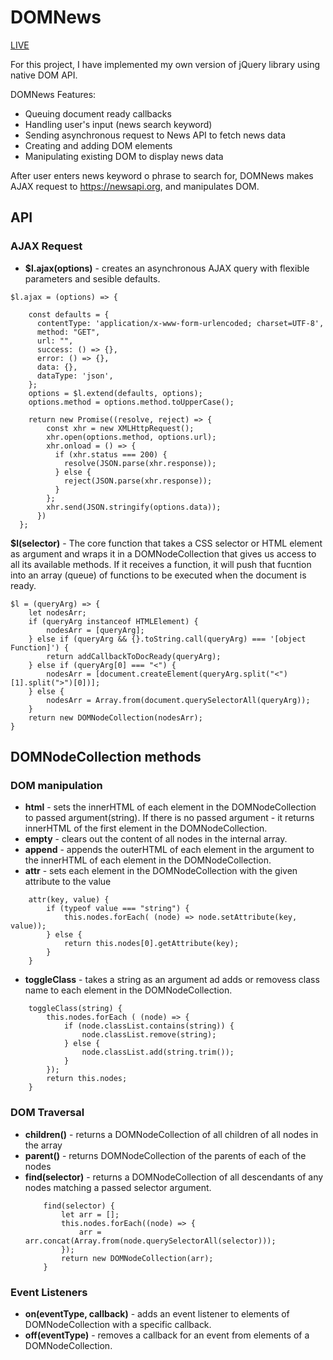 # DOMNews

<a href="https://odiuriagin.github.io/DOMNews/">LIVE</a>

For this project, I have implemented my own version of jQuery library using native DOM API. 

<p>DOMNews Features:</p>
<ul>
    <li>Queuing document ready callbacks</li>
    <li>Handling user's input (news search keyword)</li>
    <li>Sending asynchronous request to News API to fetch news data</li>
    <li>Creating and adding DOM elements</li>
    <li>Manipulating existing DOM to display news data</li>
</ul>

After user enters news keyword o phrase to search for, DOMNews makes AJAX request to https://newsapi.org, and manipulates DOM.

<h2>API</h2>

<h3>AJAX Request</h3>
<ul>
    <li><b>$l.ajax(options)</b> - creates an asynchronous AJAX query with flexible parameters and sesible defaults.</li>
</ul>

```
$l.ajax = (options) => {
    
    const defaults = {
      contentType: 'application/x-www-form-urlencoded; charset=UTF-8',
      method: "GET",
      url: "",
      success: () => {},
      error: () => {},
      data: {},
      dataType: 'json',
    };
    options = $l.extend(defaults, options);
    options.method = options.method.toUpperCase();

    return new Promise((resolve, reject) => {
        const xhr = new XMLHttpRequest();
        xhr.open(options.method, options.url);
        xhr.onload = () => {
          if (xhr.status === 200) {
            resolve(JSON.parse(xhr.response));
          } else {
            reject(JSON.parse(xhr.response));
          }
        };
        xhr.send(JSON.stringify(options.data));
      })
  };

```


<p><b>$l(selector)</b> - The core function that takes a CSS selector or HTML element as argument and wraps it in a DOMNodeCollection that gives us access to all its available methods. If it receives a function, it will push that fucntion into an array (queue) of functions to be executed when the document is ready.</p>

```
$l = (queryArg) => {
    let nodesArr;
    if (queryArg instanceof HTMLElement) {
        nodesArr = [queryArg];
    } else if (queryArg && {}.toString.call(queryArg) === '[object Function]') {
        return addCallbackToDocReady(queryArg);
    } else if (queryArg[0] === "<") {
        nodesArr = [document.createElement(queryArg.split("<")[1].split(">")[0])];
    } else {
        nodesArr = Array.from(document.querySelectorAll(queryArg));
    }
    return new DOMNodeCollection(nodesArr);
}
```

<h2>DOMNodeCollection methods</h2>

<h3>DOM manipulation</h3>
<ul>
    <li><b>html</b> - sets the innerHTML of each element in the DOMNodeCollection to passed argument(string). If there is no passed argument - it returns innerHTML of the first element in the DOMNodeCollection.</li>
    <li><b>empty</b> - clears out the content of all nodes in the internal array.</li>
    <li><b>append</b> - appends the outerHTML of each element in the argument to the innerHTML of each element in the DOMNodeCollection.</li>
    <li><b>attr</b> - sets each element in the DOMNodeCollection with the given attribute to the value</li>
</ul>

```
    attr(key, value) {
        if (typeof value === "string") {
            this.nodes.forEach( (node) => node.setAttribute(key, value));
        } else {
            return this.nodes[0].getAttribute(key);
        }
    }
```
<ul>
    <li><b>toggleClass</b> - takes a string as an argument ad adds or removess class name to each element in the DOMNodeCollection.</li>
</ul>

```
    toggleClass(string) {
        this.nodes.forEach ( (node) => {
            if (node.classList.contains(string)) {
                node.classList.remove(string);
            } else {
                node.classList.add(string.trim());
            }
        });
        return this.nodes;
    }

```

<h3>DOM Traversal</h3>
<ul>
    <li><b>children()</b> - returns a DOMNodeCollection of all children of all nodes in the array</li>
    <li><b>parent()</b> - returns DOMNodeCollection of the parents of each of the nodes</li>
    <li><b>find(selector)</b> - returns a DOMNodeCollection of all descendants of any nodes matching a passed selector argument.</li>

```
    find(selector) {
        let arr = [];
        this.nodes.forEach((node) => {
            arr = arr.concat(Array.from(node.querySelectorAll(selector)));
        });
        return new DOMNodeCollection(arr);
    }

```
</ul>

<h3>Event Listeners</h3>
<ul>
    <li><b>on(eventType, callback)</b> - adds an event listener to elements of DOMNodeCollection with a specific callback.</li>
    <li><b>off(eventType)</b> - removes a callback for an event from elements of a DOMNodeCollection.</li>
</ul>
